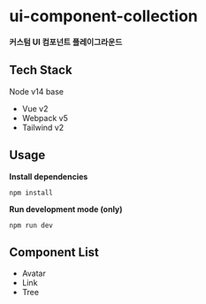 # ui-component-collection
**커스텀 UI 컴포넌트 플레이그라운드**

## Tech Stack
Node v14 base
- Vue v2
- Webpack v5
- Tailwind v2

## Usage
**Install dependencies**
```
npm install
```

**Run development mode (only)**
```
npm run dev
```

## Component List
- Avatar
- Link
- Tree